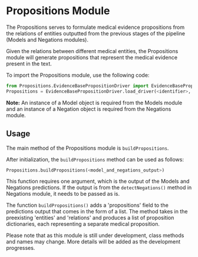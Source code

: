 # Propositions Module

The Propositions serves to formulate medical evidence propositions from the relations of entities outputted from the
previous stages of the pipeline (Models and Negations modules).

Given the relations between different medical entities, the Propositions module will generate propositions that
represent the medical evidence present in the text.

To import the Propositions module, use the following code:

```python
from Propositions.EvidenceBasePropositionDriver import EvidenceBasePropositionDriver
Propositions = EvidenceBasePropositionDriver.load_driver(<identifier>, Model, Negation, <configuration_values>)
```

**Note:** An instance of a Model object is required from the Models module and an instance of a Negation object is
required from the Negations module.

## Usage

The main method of the Propositions module is `buildPropositions`.

After initialization, the `buildPropositions` method can be used as follows:

```python
Propositions.buildPropositions(<model_and_negations_output>)
```

This function requires one argument, which is the output of the Models and Negations predictions. If the output is from
the `detectNegations()` method in Negations module, it needs to be passed as is.

The function `buildPropositions()` adds a 'propositions' field to the predictions output that comes in the form of a
list. The method takes in the preexisting 'entities' and 'relations' and produces a list of proposition dictionaries,
each representing a separate medical proposition.

Please note that as this module is still under development, class methods and names may change. More details will be
added as the development progresses.
